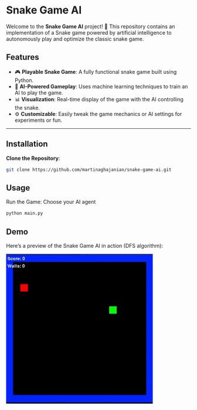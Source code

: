 # Snake Game AI

Welcome to the **Snake Game AI** project! 🐍 This repository contains an implementation of a Snake game powered by artificial intelligence to autonomously play and optimize the classic snake game. 

## Features

- 🎮 **Playable Snake Game**: A fully functional snake game built using Python.
- 🧠 **AI-Powered Gameplay**: Uses machine learning techniques to train an AI to play the game.
- 📊 **Visualization**: Real-time display of the game with the AI controlling the snake.
- ⚙️ **Customizable**: Easily tweak the game mechanics or AI settings for experiments or fun.

---


## Installation

**Clone the Repository**:
   ```bash
   git clone https://github.com/martinaghajanian/snake-game-ai.git
```

## Usage
Run the Game: Choose your AI agent
   ```bash
  python main.py
```
## Demo

Here’s a preview of the Snake Game AI in action (DFS algorithm):

![Snake Game Demo](df.gif)
